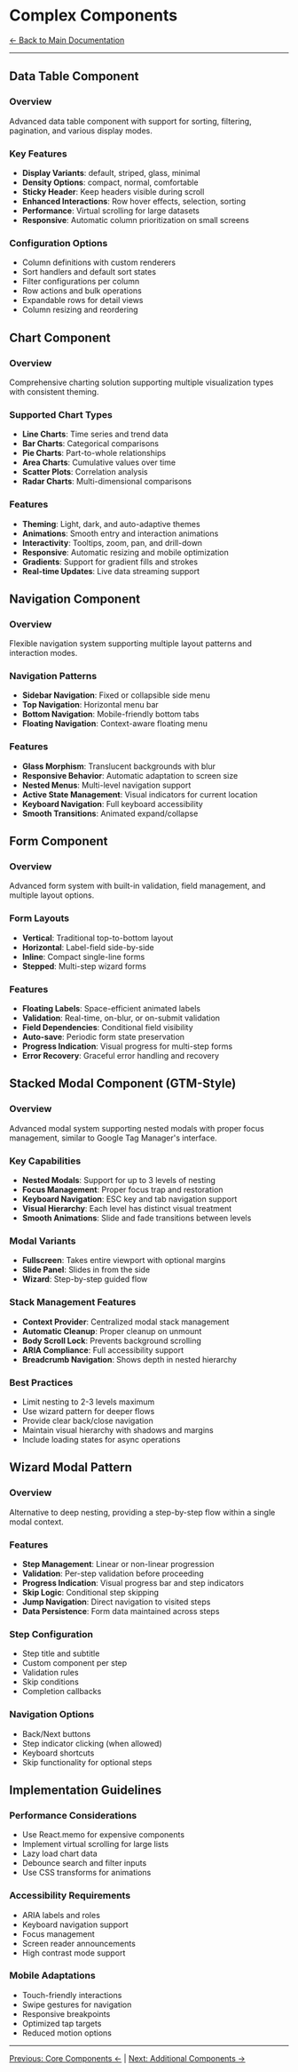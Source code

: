 # Complex Components

[← Back to Main Documentation](./readme.md)

---

## Data Table Component

### Overview
Advanced data table component with support for sorting, filtering, pagination, and various display modes.

### Key Features
- **Display Variants**: default, striped, glass, minimal
- **Density Options**: compact, normal, comfortable
- **Sticky Header**: Keep headers visible during scroll
- **Enhanced Interactions**: Row hover effects, selection, sorting
- **Performance**: Virtual scrolling for large datasets
- **Responsive**: Automatic column prioritization on small screens

### Configuration Options
- Column definitions with custom renderers
- Sort handlers and default sort states
- Filter configurations per column
- Row actions and bulk operations
- Expandable rows for detail views
- Column resizing and reordering

## Chart Component

### Overview
Comprehensive charting solution supporting multiple visualization types with consistent theming.

### Supported Chart Types
- **Line Charts**: Time series and trend data
- **Bar Charts**: Categorical comparisons
- **Pie Charts**: Part-to-whole relationships
- **Area Charts**: Cumulative values over time
- **Scatter Plots**: Correlation analysis
- **Radar Charts**: Multi-dimensional comparisons

### Features
- **Theming**: Light, dark, and auto-adaptive themes
- **Animations**: Smooth entry and interaction animations
- **Interactivity**: Tooltips, zoom, pan, and drill-down
- **Responsive**: Automatic resizing and mobile optimization
- **Gradients**: Support for gradient fills and strokes
- **Real-time Updates**: Live data streaming support

## Navigation Component

### Overview
Flexible navigation system supporting multiple layout patterns and interaction modes.

### Navigation Patterns
- **Sidebar Navigation**: Fixed or collapsible side menu
- **Top Navigation**: Horizontal menu bar
- **Bottom Navigation**: Mobile-friendly bottom tabs
- **Floating Navigation**: Context-aware floating menu

### Features
- **Glass Morphism**: Translucent backgrounds with blur
- **Responsive Behavior**: Automatic adaptation to screen size
- **Nested Menus**: Multi-level navigation support
- **Active State Management**: Visual indicators for current location
- **Keyboard Navigation**: Full keyboard accessibility
- **Smooth Transitions**: Animated expand/collapse

## Form Component

### Overview
Advanced form system with built-in validation, field management, and multiple layout options.

### Form Layouts
- **Vertical**: Traditional top-to-bottom layout
- **Horizontal**: Label-field side-by-side
- **Inline**: Compact single-line forms
- **Stepped**: Multi-step wizard forms

### Features
- **Floating Labels**: Space-efficient animated labels
- **Validation**: Real-time, on-blur, or on-submit validation
- **Field Dependencies**: Conditional field visibility
- **Auto-save**: Periodic form state preservation
- **Progress Indication**: Visual progress for multi-step forms
- **Error Recovery**: Graceful error handling and recovery

## Stacked Modal Component (GTM-Style)

### Overview
Advanced modal system supporting nested modals with proper focus management, similar to Google Tag Manager's interface.

### Key Capabilities
- **Nested Modals**: Support for up to 3 levels of nesting
- **Focus Management**: Proper focus trap and restoration
- **Keyboard Navigation**: ESC key and tab navigation support
- **Visual Hierarchy**: Each level has distinct visual treatment
- **Smooth Animations**: Slide and fade transitions between levels

### Modal Variants
- **Fullscreen**: Takes entire viewport with optional margins
- **Slide Panel**: Slides in from the side
- **Wizard**: Step-by-step guided flow

### Stack Management Features
- **Context Provider**: Centralized modal stack management
- **Automatic Cleanup**: Proper cleanup on unmount
- **Body Scroll Lock**: Prevents background scrolling
- **ARIA Compliance**: Full accessibility support
- **Breadcrumb Navigation**: Shows depth in nested hierarchy

### Best Practices
- Limit nesting to 2-3 levels maximum
- Use wizard pattern for deeper flows
- Provide clear back/close navigation
- Maintain visual hierarchy with shadows and margins
- Include loading states for async operations

## Wizard Modal Pattern

### Overview
Alternative to deep nesting, providing a step-by-step flow within a single modal context.

### Features
- **Step Management**: Linear or non-linear progression
- **Validation**: Per-step validation before proceeding
- **Progress Indication**: Visual progress bar and step indicators
- **Skip Logic**: Conditional step skipping
- **Jump Navigation**: Direct navigation to visited steps
- **Data Persistence**: Form data maintained across steps

### Step Configuration
- Step title and subtitle
- Custom component per step
- Validation rules
- Skip conditions
- Completion callbacks

### Navigation Options
- Back/Next buttons
- Step indicator clicking (when allowed)
- Keyboard shortcuts
- Skip functionality for optional steps

## Implementation Guidelines

### Performance Considerations
- Use React.memo for expensive components
- Implement virtual scrolling for large lists
- Lazy load chart data
- Debounce search and filter inputs
- Use CSS transforms for animations

### Accessibility Requirements
- ARIA labels and roles
- Keyboard navigation support
- Focus management
- Screen reader announcements
- High contrast mode support

### Mobile Adaptations
- Touch-friendly interactions
- Swipe gestures for navigation
- Responsive breakpoints
- Optimized tap targets
- Reduced motion options

---

[Previous: Core Components ←](./08-core-components.md) | [Next: Additional Components →](./09b-additional-components.md)